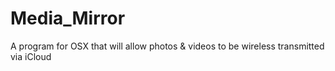 Media_Mirror
============

A program for OSX that will allow photos &amp; videos to be wireless transmitted via iCloud 

